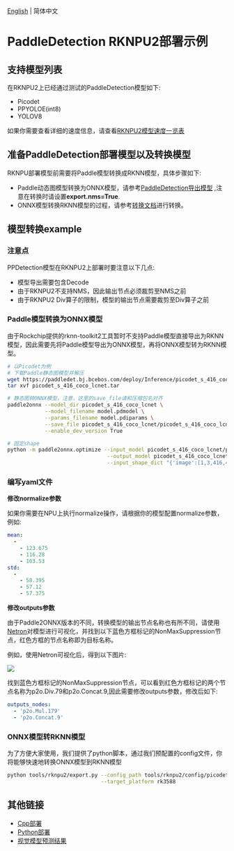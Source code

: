 [English](README.md) | 简体中文

# PaddleDetection RKNPU2部署示例

## 支持模型列表

在RKNPU2上已经通过测试的PaddleDetection模型如下:

- Picodet
- PPYOLOE(int8)
- YOLOV8

如果你需要查看详细的速度信息，请查看[RKNPU2模型速度一览表](../../../../../docs/cn/faq/rknpu2/rknpu2.md)

## 准备PaddleDetection部署模型以及转换模型

RKNPU部署模型前需要将Paddle模型转换成RKNN模型，具体步骤如下:

* Paddle动态图模型转换为ONNX模型，请参考[PaddleDetection导出模型](https://github.com/PaddlePaddle/PaddleDetection/blob/release/2.4/deploy/EXPORT_MODEL.md)
,注意在转换时请设置**export.nms=True**.
* ONNX模型转换RKNN模型的过程，请参考[转换文档](../../../../../docs/cn/faq/rknpu2/export.md)进行转换。

## 模型转换example

### 注意点

PPDetection模型在RKNPU2上部署时要注意以下几点:

* 模型导出需要包含Decode
* 由于RKNPU2不支持NMS，因此输出节点必须裁剪至NMS之前
* 由于RKNPU2 Div算子的限制，模型的输出节点需要裁剪至Div算子之前

### Paddle模型转换为ONNX模型

由于Rockchip提供的rknn-toolkit2工具暂时不支持Paddle模型直接导出为RKNN模型，因此需要先将Paddle模型导出为ONNX模型，再将ONNX模型转为RKNN模型。

```bash
# 以Picodet为例
# 下载Paddle静态图模型并解压
wget https://paddledet.bj.bcebos.com/deploy/Inference/picodet_s_416_coco_lcnet.tar
tar xvf picodet_s_416_coco_lcnet.tar

# 静态图转ONNX模型，注意，这里的save_file请和压缩包名对齐
paddle2onnx --model_dir picodet_s_416_coco_lcnet \
            --model_filename model.pdmodel \
            --params_filename model.pdiparams \
            --save_file picodet_s_416_coco_lcnet/picodet_s_416_coco_lcnet.onnx \
            --enable_dev_version True

# 固定shape
python -m paddle2onnx.optimize --input_model picodet_s_416_coco_lcnet/picodet_s_416_coco_lcnet.onnx \
                                --output_model picodet_s_416_coco_lcnet/picodet_s_416_coco_lcnet.onnx \
                                --input_shape_dict "{'image':[1,3,416,416]}"
```

### 编写yaml文件

**修改normalize参数**

如果你需要在NPU上执行normalize操作，请根据你的模型配置normalize参数，例如:

```yaml
mean:
  -
    - 123.675
    - 116.28
    - 103.53
std:
  -
    - 58.395
    - 57.12
    - 57.375
```

**修改outputs参数**

由于Paddle2ONNX版本的不同，转换模型的输出节点名称也有所不同，请使用[Netron](https://netron.app)对模型进行可视化，并找到以下蓝色方框标记的NonMaxSuppression节点，红色方框的节点名称即为目标名称。

例如，使用Netron可视化后，得到以下图片:

![](https://ai-studio-static-online.cdn.bcebos.com/8bce6b904a6b479e8b30da9f7c719fad57517ffb2f234aeca3b8ace0761754d5)

找到蓝色方框标记的NonMaxSuppression节点，可以看到红色方框标记的两个节点名称为p2o.Div.79和p2o.Concat.9,因此需要修改outputs参数，修改后如下:

```yaml
outputs_nodes:
  - 'p2o.Mul.179'
  - 'p2o.Concat.9'
```

### ONNX模型转RKNN模型

为了方便大家使用，我们提供了python脚本，通过我们预配置的config文件，你将能够快速地转换ONNX模型到RKNN模型

```bash
python tools/rknpu2/export.py --config_path tools/rknpu2/config/picodet_s_416_coco_lcnet_unquantized.yaml \
                              --target_platform rk3588
```


## 其他链接

- [Cpp部署](./cpp)
- [Python部署](./python)
- [视觉模型预测结果](../../../../../docs/api/vision_results/)
